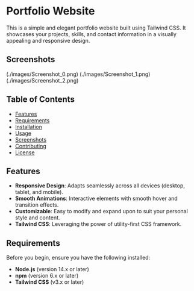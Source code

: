 # Portfolio Website

This is a simple and elegant portfolio website built using Tailwind CSS. It showcases your projects, skills, and contact information in a visually appealing and responsive design.

## Screenshots

(./images/Screenshot_0.png)
(./images/Screenshot_1.png)
(./images/Screenshot_2.png)

## Table of Contents

- [Features](#features)
- [Requirements](#requirements)
- [Installation](#installation)
- [Usage](#usage)
- [Screenshots](#screenshots)
- [Contributing](#contributing)
- [License](#license)

## Features

- **Responsive Design**: Adapts seamlessly across all devices (desktop, tablet, and mobile).
- **Smooth Animations**: Interactive elements with smooth hover and transition effects.
- **Customizable**: Easy to modify and expand upon to suit your personal style and content.
- **Tailwind CSS**: Leveraging the power of utility-first CSS framework.

## Requirements

Before you begin, ensure you have the following installed:

- **Node.js** (version 14.x or later)
- **npm** (version 6.x or later)
- **Tailwind CSS** (v3.x or later)




